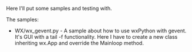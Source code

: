 Here I'll put some samples and testing with.

The samples:

* WX/wx_gevent.py - A sample about how to use wxPython with gevent. It's GUI
  with a tail -f functionality.  Here I have to create a new class inheriting
  wx.App and override the Mainloop method.
